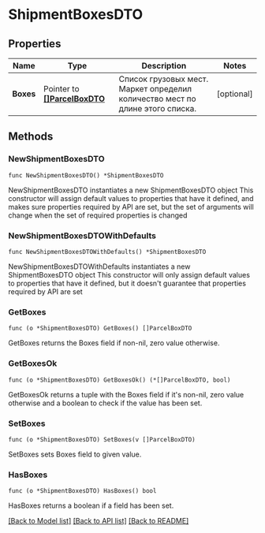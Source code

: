 # ShipmentBoxesDTO

## Properties

Name | Type | Description | Notes
------------ | ------------- | ------------- | -------------
**Boxes** | Pointer to [**[]ParcelBoxDTO**](ParcelBoxDTO.md) | Список грузовых мест. Маркет определил количество мест по длине этого списка.  | [optional] 

## Methods

### NewShipmentBoxesDTO

`func NewShipmentBoxesDTO() *ShipmentBoxesDTO`

NewShipmentBoxesDTO instantiates a new ShipmentBoxesDTO object
This constructor will assign default values to properties that have it defined,
and makes sure properties required by API are set, but the set of arguments
will change when the set of required properties is changed

### NewShipmentBoxesDTOWithDefaults

`func NewShipmentBoxesDTOWithDefaults() *ShipmentBoxesDTO`

NewShipmentBoxesDTOWithDefaults instantiates a new ShipmentBoxesDTO object
This constructor will only assign default values to properties that have it defined,
but it doesn't guarantee that properties required by API are set

### GetBoxes

`func (o *ShipmentBoxesDTO) GetBoxes() []ParcelBoxDTO`

GetBoxes returns the Boxes field if non-nil, zero value otherwise.

### GetBoxesOk

`func (o *ShipmentBoxesDTO) GetBoxesOk() (*[]ParcelBoxDTO, bool)`

GetBoxesOk returns a tuple with the Boxes field if it's non-nil, zero value otherwise
and a boolean to check if the value has been set.

### SetBoxes

`func (o *ShipmentBoxesDTO) SetBoxes(v []ParcelBoxDTO)`

SetBoxes sets Boxes field to given value.

### HasBoxes

`func (o *ShipmentBoxesDTO) HasBoxes() bool`

HasBoxes returns a boolean if a field has been set.


[[Back to Model list]](../README.md#documentation-for-models) [[Back to API list]](../README.md#documentation-for-api-endpoints) [[Back to README]](../README.md)


